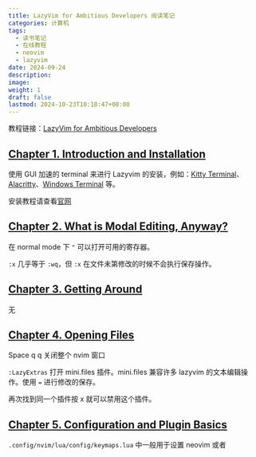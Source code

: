 ```yaml
---
title: LazyVim for Ambitious Developers 阅读笔记
categories: 计算机
tags:
  - 读书笔记
  - 在线教程
  - neovim
  - lazyvim
date: 2024-09-24
description: 
image: 
weight: 1
draft: false
lastmod: 2024-10-23T10:18:47+08:00
---
```

教程链接：[LazyVim for Ambitious Developers](https://lazyvim-ambitious-devs.phillips.codes/)

## [Chapter 1. Introduction and Installation](https://lazyvim-ambitious-devs.phillips.codes/course/chapter-1/#_introduction_and_installation)

使用 GUI 加速的 terminal 来进行 Lazyvim 的安装，例如：[Kitty Terminal](https://sw.kovidgoyal.net/kitty/)、[Alacritty](https://alacritty.org/)、[Windows Terminal](https://github.com/microsoft/terminal?tab=readme-ov-file) 等。

安装教程请查看[官网](https://www.lazyvim.org/installation)

## [Chapter 2. What is Modal Editing, Anyway?](https://lazyvim-ambitious-devs.phillips.codes/course/chapter-2/#_what_is_modal_editing_anyway)

在 normal mode 下 `"` 可以打开可用的寄存器。

`:x` 几乎等于 `:wq`，但 `:x` 在文件未第修改的时候不会执行保存操作。

## [Chapter 3. Getting Around](https://lazyvim-ambitious-devs.phillips.codes/course/chapter-3/#_getting_around)

无

## [Chapter 4. Opening Files](https://lazyvim-ambitious-devs.phillips.codes/course/chapter-4/#_opening_files)

Space q q 关闭整个 nvim 窗口

`:LazyExtras` 打开 mini.files 插件。mini.files 兼容许多 lazyvim 的文本编辑操作。使用 `=` 进行修改的保存。

再次找到同一个插件按 x 就可以禁用这个插件。

## [Chapter 5. Configuration and Plugin Basics](https://lazyvim-ambitious-devs.phillips.codes/course/chapter-5/#_configuration_and_plugin_basics)

`.config/nvim/lua/config/keymaps.lua` 中一般用于设置 neovim 或者 



